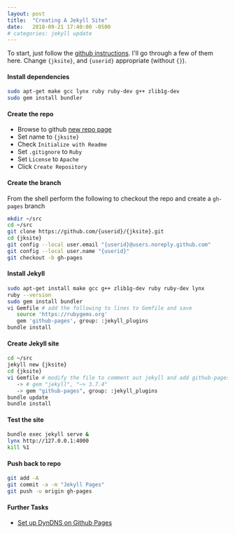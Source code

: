 ```yaml
---
layout: post
title:  "Creating A Jekyll Site"
date:   2018-09-21 17:40:00 -0500
# categories: jekyll update
---
```


To start, just follow the [github instructions](https://help.github.com/articles/setting-up-your-github-pages-site-locally-with-jekyll/).  I'll go through a few of them here.  Change `{jksite}`, and `{userid}` appropriate (without `{}`). 


#### Install dependencies

```bash
sudo apt-get make gcc lynx ruby ruby-dev g++ zlib1g-dev
sudo gem install bundler
```

#### Create the repo

* Browse to github [new repo page](https://github.com/new)
* Set name to `{jksite}`
* Check `Initialize with Readme`
* Set `.gitignore` to `Ruby`
* Set `License` to `Apache`
* Click `Create Repository`

#### Create the branch

From the shell perform the following to checkout the repo and create a `gh-pages` branch
```bash
mkdir ~/src
cd ~/src
git clone https://github.com/{userid}/{jksite}.git
cd {jksite}
git config --local user.email "{userid}@users.noreply.github.com"
git config --local user.name "{userid}"
git checkout -b gh-pages
```

#### Install Jekyll
```bash
sudo apt-get install make gcc g++ zlib1g-dev ruby ruby-dev lynx
ruby --version
sudo gem install bundler
vi Gemfile # add the following to lines to Gemfile and save
   source 'https://rubygems.org'
   gem 'github-pages', group: :jekyll_plugins
bundle install
```

#### Create Jekyll site
```bash
cd ~/src
jekyll new {jksite}
cd {jksite}
vi Gemfile # modify the file to comment out jekyll and add github-pages 
   -> # gem "jekyll", "~> 3.7.4"
   -> gem "github-pages", group: :jekyll_plugins
bundle update
bundle install
```

#### Test the site
```bash
bundle exec jekyll serve &
lynx http://127.0.0.1:4000
kill %1
```

#### Push back to repo
```bash
git add -A
git commit -a -m "Jekyll Pages"
git push -u origin gh-pages
```

#### Further Tasks
* [Set up DynDNS on Github Pages](https://help.github.com/articles/troubleshooting-custom-domains/)